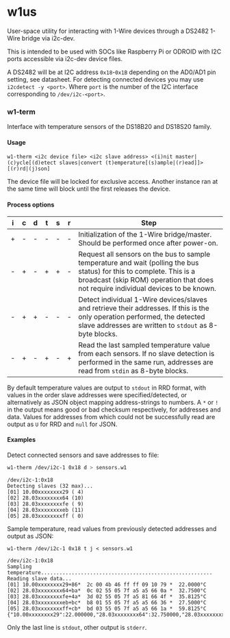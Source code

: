 # w1us
User-space utility for interacting with 1-Wire devices through a DS2482 1-Wire bridge via i2c-dev.

This is intended to be used with SOCs like Raspberry Pi or ODROID with I2C ports accessible via i2c-dev device files.

A DS2482 will be at I2C address `0x18`-`0x1B` depending on the AD0/AD1 pin setting, see datasheet.
For detecting connected devices you may use `i2cdetect -y <port>`. Where `port` is the number of the I2C interface corresponding to `/dev/i2c-<port>`.

### w1-term
Interface with temperature sensors of the DS18B20 and DS18S20 family.

#### Usage
```
w1-therm <i2c device file> <i2c slave address> <(i)nit master|(c)ycle[(d)etect slaves|convert (t)emperature[(s)ample|(r)ead]]> [(r)rd|(j)son]
```
The device file will be locked for exclusive access. Another instance ran at the same time will block until the first releases the device.

#### Process options
 i | c | d | t | s | r | Step
---|---|---|---|---|---|-
 + | - | - | - | - | - | Initialization of the 1-Wire bridge/master. Should be performed once after power-on.
\- | + | - | + | + | - | Request all sensors on the bus to sample temperature and wait (polling the bus status) for this to complete. This is a broadcast (skip ROM) operation that does not require individual devices to be known.
\- | + | + | - | - | - | Detect individual 1-Wire devices/slaves and retrieve their addresses. If this is the only operation performed, the detected slave addresses are written to `stdout` as 8-byte blocks.
\- | + | - | + | - | + | Read the last sampled temperature value from each sensors. If no slave detection is performed in the same run, addresses are read from `stdin` as 8-byte blocks.

By default temperature values are output to `stdout` in RRD format, with values in the order slave addresses were specified/detected, or alternatively as JSON object mapping address-strings to numbers.
A `*` or `!` in the output means good or bad checksum respectively, for addresses and data.
Values for addresses from which could not be successfully read are output as `U` for RRD and `null` for JSON.

#### Examples
Detect connected sensors and save addresses to file:
```sh
w1-therm /dev/i2c-1 0x18 d > sensors.w1
```
```
/dev/i2c-1:0x18
Detecting slaves (32 max)...
[01] 10.00xxxxxxxx29 ( 4)
[02] 28.03xxxxxxxx64 (10)
[03] 28.03xxxxxxxxfe ( 9)
[04] 28.03xxxxxxxxeb (11)
[05] 28.03xxxxxxxxff ( 0)
```
Sample temperature, read values from previously detected addresses and output as JSON:
```
w1-therm /dev/i2c-1 0x18 t j < sensors.w1
```
```
/dev/i2c-1:0x18
Sampling temperature........................................................
Reading slave data...
[01] 10.00xxxxxxxx29+86*  2c 00 4b 46 ff ff 09 10 79 *  22.0000°C
[02] 28.03xxxxxxxx64+ba*  0c 02 55 05 7f a5 a5 66 0a *  32.7500°C
[03] 28.03xxxxxxxxfe+4a*  3d 02 55 05 7f a5 81 66 4f *  35.8125°C
[04] 28.03xxxxxxxxeb+bc*  b8 01 55 05 7f a5 a5 66 36 *  27.5000°C
[05] 28.03xxxxxxxxff+cb*  bd 03 55 05 7f a5 a5 66 1a *  59.8125°C
{"10.00xxxxxxxx29":22.000000,"28.03xxxxxxxx64":32.750000,"28.03xxxxxxxxfe":35.812500,"28.03xxxxxxxxeb":27.500000,"28.03xxxxxxxxff":59.812500}
```
Only the last line is `stdout`, other output is `stderr`.
